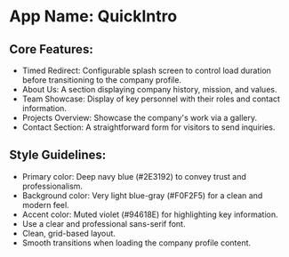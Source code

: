 # **App Name**: QuickIntro

## Core Features:

- Timed Redirect: Configurable splash screen to control load duration before transitioning to the company profile.
- About Us: A section displaying company history, mission, and values.
- Team Showcase: Display of key personnel with their roles and contact information.
- Projects Overview: Showcase the company's work via a gallery.
- Contact Section: A straightforward form for visitors to send inquiries.

## Style Guidelines:

- Primary color: Deep navy blue (#2E3192) to convey trust and professionalism.
- Background color: Very light blue-gray (#F0F2F5) for a clean and modern feel.
- Accent color: Muted violet (#94618E) for highlighting key information.
- Use a clear and professional sans-serif font.
- Clean, grid-based layout.
- Smooth transitions when loading the company profile content.